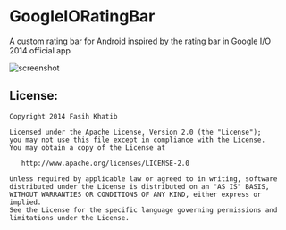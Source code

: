 GoogleIORatingBar
=================

A custom rating bar for Android inspired by the rating bar in Google I/O 2014 official app

![screenshot](http://i.imgur.com/t5JXbaP.png)

## License:
```
Copyright 2014 Fasih Khatib

Licensed under the Apache License, Version 2.0 (the "License");
you may not use this file except in compliance with the License.
You may obtain a copy of the License at

   http://www.apache.org/licenses/LICENSE-2.0

Unless required by applicable law or agreed to in writing, software
distributed under the License is distributed on an "AS IS" BASIS,
WITHOUT WARRANTIES OR CONDITIONS OF ANY KIND, either express or implied.
See the License for the specific language governing permissions and
limitations under the License.
```
